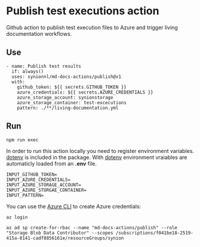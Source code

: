 # Publish test executions action

Github action to publish test execution files to Azure and trigger living documentation workflows.

## Use

```
- name: Publish test results
  if: always()
  uses: synionnl/md-docs-actions/publish@v1
  with:
    github_token: ${{ secrets.GITHUB_TOKEN }}
    azure_credentials: ${{ secrets.AZURE_CREDENTIALS }}
    azure_storage_account: synionstorage
    azure_storage_container: test-excecutions
    pattern: ./**/living-documentation.yml
```

## Run

```
npm run exec
```

In order to run this action locally you need to register environment variables. [dotenv](https://www.npmjs.com/package/dotenv) is included in the package. With [dotenv](https://www.npmjs.com/package/dotenv) environment vraiables are automaticly loaded from an **.env** file.

```
INPUT_GITHUB_TOKEN=
INPUT_AZURE_CREDENTIALS=
INPUT_AZURE_STORAGE_ACCOUNT=
INPUT_AZURE_STORGAE_CONTAINER=
INPUT_PATTERN=
```

You can use the [Azure CLI](https://github.com/Azure/login#configure-deployment-credentials) to create Azure credentials:

```
az login

az ad sp create-for-rbac --name "md-docs-actions/publish" --role "Storage Blob Data Contributor" --scopes /subscriptions/f041be18-2519-415a-8141-cadf8856161e/resourceGroups/synion
```


